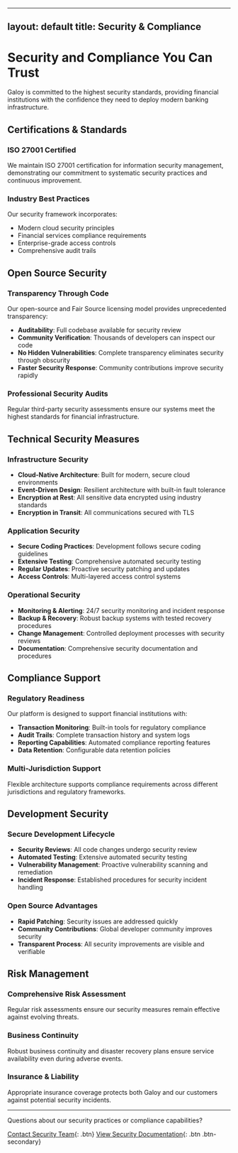 
---
layout: default
title: Security & Compliance
---

# Security and Compliance You Can Trust

Galoy is committed to the highest security standards, providing financial institutions with the confidence they need to deploy modern banking infrastructure.

## Certifications & Standards

### ISO 27001 Certified
We maintain ISO 27001 certification for information security management, demonstrating our commitment to systematic security practices and continuous improvement.

### Industry Best Practices
Our security framework incorporates:
- Modern cloud security principles
- Financial services compliance requirements
- Enterprise-grade access controls
- Comprehensive audit trails

## Open Source Security

### Transparency Through Code
Our open-source and Fair Source licensing model provides unprecedented transparency:
- **Auditability**: Full codebase available for security review
- **Community Verification**: Thousands of developers can inspect our code
- **No Hidden Vulnerabilities**: Complete transparency eliminates security through obscurity
- **Faster Security Response**: Community contributions improve security rapidly

### Professional Security Audits
Regular third-party security assessments ensure our systems meet the highest standards for financial infrastructure.

## Technical Security Measures

### Infrastructure Security
- **Cloud-Native Architecture**: Built for modern, secure cloud environments
- **Event-Driven Design**: Resilient architecture with built-in fault tolerance
- **Encryption at Rest**: All sensitive data encrypted using industry standards
- **Encryption in Transit**: All communications secured with TLS

### Application Security
- **Secure Coding Practices**: Development follows secure coding guidelines
- **Extensive Testing**: Comprehensive automated security testing
- **Regular Updates**: Proactive security patching and updates
- **Access Controls**: Multi-layered access control systems

### Operational Security
- **Monitoring & Alerting**: 24/7 security monitoring and incident response
- **Backup & Recovery**: Robust backup systems with tested recovery procedures
- **Change Management**: Controlled deployment processes with security reviews
- **Documentation**: Comprehensive security documentation and procedures

## Compliance Support

### Regulatory Readiness
Our platform is designed to support financial institutions with:
- **Transaction Monitoring**: Built-in tools for regulatory compliance
- **Audit Trails**: Complete transaction history and system logs
- **Reporting Capabilities**: Automated compliance reporting features
- **Data Retention**: Configurable data retention policies

### Multi-Jurisdiction Support
Flexible architecture supports compliance requirements across different jurisdictions and regulatory frameworks.

## Development Security

### Secure Development Lifecycle
- **Security Reviews**: All code changes undergo security review
- **Automated Testing**: Extensive automated security testing
- **Vulnerability Management**: Proactive vulnerability scanning and remediation
- **Incident Response**: Established procedures for security incident handling

### Open Source Advantages
- **Rapid Patching**: Security issues are addressed quickly
- **Community Contributions**: Global developer community improves security
- **Transparent Process**: All security improvements are visible and verifiable

## Risk Management

### Comprehensive Risk Assessment
Regular risk assessments ensure our security measures remain effective against evolving threats.

### Business Continuity
Robust business continuity and disaster recovery plans ensure service availability even during adverse events.

### Insurance & Liability
Appropriate insurance coverage protects both Galoy and our customers against potential security incidents.

---

Questions about our security practices or compliance capabilities?

[Contact Security Team](mailto:biz@galoy.io?subject=Security%20Inquiry){: .btn}
[View Security Documentation](https://dev.galoy.io/security){: .btn .btn-secondary}
